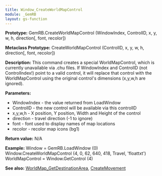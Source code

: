 ```yaml
---
title: Window_CreateWorldMapControl
module: _GemRB
layout: gs-function
---
```


**Prototype:** GemRB.CreateWorldMapControl (WindowIndex, ControlID, x, y, w, h, direction[, font, recolor])

**Metaclass Prototype:** CreateWorldMapControl (ControlID, x, y, w, h, direction[, font, recolor])

**Description:** This command creates a special WorldMapControl, which is 
currently unavailable via .chu files. If WindowIndex and ControlID (not 
ControlIndex!) point to a valid control, it will replace that control with 
the WorldMapControl using the original control's dimensions (x,y,w,h are 
ignored).

**Parameters:** 
  * WindowIndex - the value returned from LoadWindow
  * ControlID   - the new control will be available via this controlID
  * x,y,w,h     - X position, Y position, Width and Height of the control
  * direction   - travel direction (-1 to ignore)
  * font        - font used to display names of map locations
  * recolor     - recolor map icons (bg1)

**Return value:** N/A

**Example:** 
     Window = GemRB.LoadWindow (0)
     Window.CreateWorldMapControl (4, 0, 62, 640, 418, Travel, 'floattxt')
     WorldMapControl = Window.GetControl (4)

**See also:** [WorldMap_GetDestinationArea](WorldMap_GetDestinationArea.md), [CreateMovement](CreateMovement.md)

